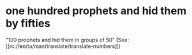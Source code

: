 # one hundred prophets and hid them by fifties

"100 prophets and hid them in groups of 50" (See: [[rc://en/ta/man/translate/translate-numbers]])

